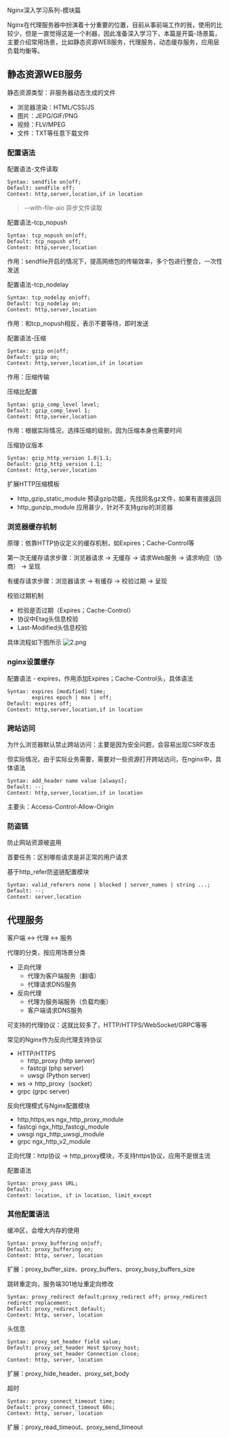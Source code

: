 Nginx深入学习系列-模块篇

Nginx在代理服务器中扮演着十分重要的位置，目前从事前端工作的我，使用的比较少，但是一直觉得这是一个利器，因此准备深入学习下，本篇是开篇-场景篇，主要介绍常用场景，比如静态资源WEB服务，代理服务，动态缓存服务，应用层负载均衡等。

<!-- more -->

## 静态资源WEB服务
静态资源类型：非服务器动态生成的文件
* 浏览器渲染：HTML/CSS/JS
* 图片：JEPG/GIF/PNG
* 视频：FLV/MPEG
* 文件：TXT等任意下载文件

### 配置语法
配置语法-文件读取
```shell
Syntax: sendfile on|off;
Default: sendfile off;
Context: http,server,location,if in location
```

> --with-file-aio 异步文件读取

配置语法-tcp_nopush
```shell
Syntax: tcp_nopush on|off;
Default: tcp_nopush off;
Context: http,server,location
```

作用：sendfile开启的情况下，提高网络包的传输效率，多个包进行整合，一次性发送

配置语法-tcp_nodelay
```shell
Syntax: tcp_nodelay on|off;
Default: tcp_nodelay on;
Context: http,server,location
```

作用：和tcp_nopush相反，表示不要等待，即时发送

配置语法-压缩
```shell
Syntax: gzip on|off;
Default: gzip on;
Context: http,server,location,if in location
```
作用：压缩传输

压缩比配置
```shell
Syntax: gzip_comp_level level;
Default: gzip_comp_level 1;
Context: http,server,location
```
作用：根据实际情况，选择压缩的级别，因为压缩本身也需要时间

压缩协议版本
```shell
Syntax: gzip_http_version 1.0|1.1;
Default: gzip_http_version 1.1;
Context: http,server,location
```

扩展HTTP压缩模板
* http_gzip_static_module 预读gzip功能，先找同名gz文件，如果有直接返回
* http_gunzip_module 应用甚少，针对不支持gzip的浏览器

### 浏览器缓存机制
原理：依靠HTTP协议定义的缓存机制，如Expires；Cache-Control等

第一次无缓存请求步骤：浏览器请求 -> 无缓存 -> 请求Web服务 -> 请求响应（协商） -> 呈现

有缓存请求步骤：浏览器请求 -> 有缓存 -> 校验过期 -> 呈现

校验过期机制
* 检验是否过期（Expires；Cache-Control）
* 协议中Etag头信息校验
* Last-Modified头信息校验

具体流程如下图所示
![2.png](/img/2.png)

### nginx设置缓存
配置语法 - expires，作用添加Expires；Cache-Control头，具体语法
```shell
Syntax: expires [modified] time;
        expires epoch | max | off;
Default: expires off;
Context: http,server,location,if in location
```

### 跨站访问
为什么浏览器默认禁止跨站访问：主要是因为安全问题，会容易出现CSRF攻击

但实际情况，由于实际业务需要，需要对一些资源打开跨站访问，在nginx中，具体语法
```shell
Syntax: add_header name value [always];
Default: --;
Context: http,server,location,if in location
```

主要头：Access-Control-Allow-Origin

### 防盗链
防止网站资源被盗用

首要任务：区别哪些请求是非正常的用户请求

基于http_refer防盗链配置模块
```shell
Syntax: valid_referers none | blocked | server_names | string ...;
Default: --;
Context: server,location
```

## 代理服务
客户端 <-> 代理 <-> 服务

代理的分类，按应用场景分类
* 正向代理
  * 代理为客户端服务（翻墙）
  * 代理请求DNS服务
* 反向代理
  * 代理为服务端服务（负载均衡）
  * 客户端请求DNS服务

可支持的代理协议：这就比较多了，HTTP/HTTPS/WebSocket/GRPC等等

常见的Nginx作为反向代理支持协议
* HTTP/HTTPS
  * http_proxy (http server)
  * fastcgi (php server)
  * uwsgi (Python server)
* ws -> http_proxy（socket）
* grpc (grpc server)

反向代理模式与Nginx配置模块
* http,https,ws ngx_http_proxy_module
* fastcgi ngx_http_fastcgi_module
* uwsgi ngx_http_uwsgi_module
* grpc ngx_http_v2_module

正向代理：http协议 -> http_proxy模块，不支持https协议，应用不是很主流

配置语法
```shell
Syntax: proxy_pass URL;
Default: --;
Context: location, if in location, limit_except
```

### 其他配置语法
缓冲区，会增大内存的使用
```shell
Syntax: proxy_buffering on|off;
Default: proxy_buffering on;
Context: http, server, location
```

扩展：proxy_buffer_size、proxy_buffers、proxy_busy_buffers_size

跳转重定向，服务端301地址重定向修改
```shell
Syntax: proxy_redirect default;proxy_redirect off; proxy_redirect redirect replacement;
Default: proxy_redirect default;
Context: http, server, location
```

头信息
```shell
Syntax: proxy_set_header field value;
Default: proxy_set_header Host $proxy_host;
         proxy_set_header Connection close;
Context: http, server, location
```
扩展：proxy_hide_header、proxy_set_body

超时
```shell
Syntax: proxy_connect_timeout time;
Default: proxy_connect_timeout 60s;
Context: http, server, location
```
扩展：proxy_read_timeout、proxy_send_timeout